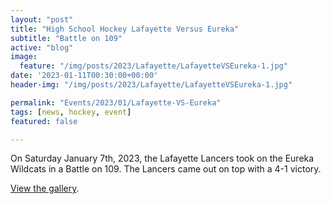 ```yaml
---
layout: "post"
title: "High School Hockey Lafayette Versus Eureka"
subtitle: "Battle on 109"
active: "blog"
image:
  feature: "/img/posts/2023/Lafayette/LafayetteVSEureka-1.jpg"
date: '2023-01-11T00:30:00+00:00'
header-img: "/img/posts/2023/Lafayette/LafayetteVSEureka-1.jpg"

permalink: "Events/2023/01/Lafayette-VS-Eureka"
tags: [news, hockey, event]
featured: false

---
```

On Saturday January 7th, 2023, the Lafayette Lancers took on the Eureka Wildcats in a Battle on 109.  The Lancers came out on top with a 4-1 victory.

[View the gallery](https://photos.rainbowmarks.com/2023/Hockey/Lafayette-vs-Eureka-1-7-2023).
